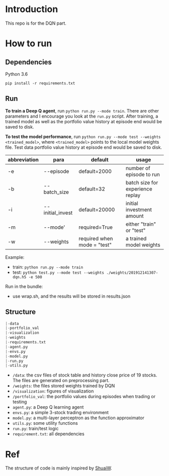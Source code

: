 # Introduction

This repo is for the DQN part.

# How to run

## Dependencies

Python 3.6

`pip install -r requirements.txt`

## Run

**To train a Deep Q agent**, run `python run.py --mode train`. There are other parameters and I encourage you look at the `run.py` script. After training, a trained model as well as the portfolio value history at episode end would be saved to disk.

**To test the model performance**, run `python run.py --mode test --weights <trained_model>`, where `<trained_model>` points to the local model weights file. Test data portfolio value history at episode end would be saved to disk.

abbreviation|para|default|usage
---|---|---|---
-e | --episode| default=2000 |number of episode to run
-b |--batch_size| default=32 |batch size for experience replay
-i |--initial_invest |default=20000 | initial investment amount
-m |--mode'| required=True |either "train" or "test"
-w |--weights| required when mode = "test" | a trained model weights

Example:
* train: `python run.py --mode train`
* test: `python test.py --mode test --weights ./weights/201912141307-dqn.h5 -e 500`

Run in the bundle:

* use wrap.sh, and the results will be stored in results.json

## Structure
```python
|-data
|-portfolio_val
|-visualization
|-weights
|-requirements.txt
|-agent.py
|-envs.py
|-model.py
|-run.py
|-utils.py
```
* `/data`: the csv files of stock table and history close price of 19 stocks. The files are generated on preprocessing part.
* `/weights`: the files stored weights trained by DQN
* `/visualization`: figures of visualization
* `/portfolio_val`: the portfolio values during episodes when trading or testing
* `agent.py`: a Deep Q learning agent
* `envs.py`: a simple 3-stock trading environment
* `model.py`: a multi-layer perceptron as the function approximator
* `utils.py`: some utility functions
* `run.py`: train/test logic
* `requirement.txt`: all dependencies



# Ref

The structure of code is mainly inspired by [ShuaiW](https://github.com/ShuaiW/teach-machine-to-trade).
